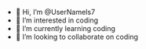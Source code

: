 - 👋 Hi, I’m @UserNameIs7
- 👀 I’m interested in coding
- 🌱 I’m currently learning coding
- 💞️ I’m looking to collaborate on coding

<!---
UserNameIs7/UserNameIs7 is a ✨ special ✨ repository because its `README.md` (this file) appears on your GitHub profile.
You can click the Preview link to take a look at your changes.
--->
